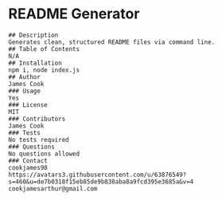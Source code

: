 # README Generator
    
    ## Description
    Generates clean, structured README files via command line.
    ## Table of Contents
    N/A
    ## Installation
    npm i, node index.js
    ## Author
    James Cook
    ### Usage
    Yes
    ### License
    MIT
    ### Contributors
    James Cook
    ### Tests
    No tests required
    ### Questions
    No questions allowed
    ### Contact
    cookjames98
    https://avatars3.githubusercontent.com/u/63876549?s=460&u=de7b0318f15eb85de9b838aba8a9fcd395e3685a&v=4
    cookjamesarthur@gmail.com
    